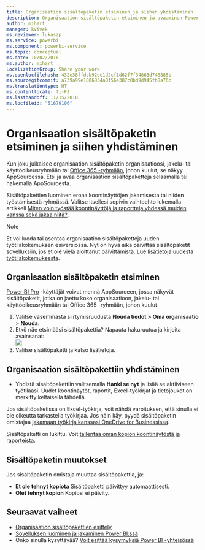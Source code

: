 ```yaml
---
title: Organisaation sisältöpaketin etsiminen ja siihen yhdistäminen
description: Organisaation sisältöpaketin etsiminen ja avaaminen Power BI:ssä
author: mihart
manager: kvivek
ms.reviewer: lukaszp
ms.service: powerbi
ms.component: powerbi-service
ms.topic: conceptual
ms.date: 10/02/2018
ms.author: mihart
LocalizationGroup: Share your work
ms.openlocfilehash: 432e38ffdcb92ee1d2cf1d62f7f34863d748885b
ms.sourcegitcommit: a739a99e1006834a0f56e387c0bd9d945fb8a76b
ms.translationtype: HT
ms.contentlocale: fi-FI
ms.lasthandoff: 11/15/2018
ms.locfileid: "51679106"
---
```

# <a name="find-and-connect-to-an-organizational-content-pack"></a>Organisaation sisältöpaketin etsiminen ja siihen yhdistäminen

Kun joku julkaisee organisaation sisältöpaketin organisaatioosi, jakelu- tai käyttöoikeusryhmään tai [Office 365 -ryhmään](https://support.office.com/article/Create-a-group-in-Office-365-7124dc4c-1de9-40d4-b096-e8add19209e9), johon kuulut, se näkyy AppSourcessa.  Etsi ja avaa organisaation sisältöpaketteja selaamalla tai hakemalla AppSourcesta.

Sisältöpakettien luominen eroaa koontinäyttöjen jakamisesta tai niiden työstämisestä ryhmässä. Valitse itsellesi sopivin vaihtoehto lukemalla artikkeli [Miten voin työstää koontinäyttöjä ja raportteja yhdessä muiden kanssa sekä jakaa niitä?](../service-how-to-collaborate-distribute-dashboards-reports.md).

> [!NOTE]
> Et voi luoda tai asentaa organisaation sisältöpaketteja uuden työtilakokemuksen esiversiossa. Nyt on hyvä aika päivittää sisältöpaketit sovelluksiin, jos et ole vielä aloittanut päivittämistä. Lue [lisätietoja uudesta työtilakokemuksesta](../service-create-the-new-workspaces.md).
> 

## <a name="find-an-organizational-content-pack"></a>Organisaation sisältöpaketin etsiminen
[Power BI Pro](https://powerbi.microsoft.com/pricing) -käyttäjät voivat mennä AppSourceen, jossa näkyvät sisältöpaketit, jotka on jaettu koko organisaatioon, jakelu- tai käyttöoikeusryhmään tai Office 365 -ryhmään, johon kuulut.  

1. Valitse vasemmasta siirtymisruudusta **Nouda tiedot \> Oma organisaatio** \> **Nouda**.
2. Etkö näe etsimääsi sisältöpakettia? Napauta hakuruutua ja kirjoita avainsanat:  
    ![](media/end-user-content-pack/cp_searchbox.png)
3. Valitse sisältöpaketti ja katso lisätietoja.

## <a name="connect-to-an-organizational-content-pack"></a>Organisaation sisältöpakettiin yhdistäminen
* Yhdistä sisältöpakettiin valitsemalla **Hanki se nyt** ja lisää se aktiiviseen työtilaasi. Uudet koontinäytöt, raportit, Excel-työkirjat ja tietojoukot on merkitty keltaisella tähdellä.

Jos sisältöpaketissa on Excel-työkirja, voit nähdä varoituksen, että sinulla ei ole oikeutta tarkastella työkirjaa. Jos näin käy, pyydä sisältöpaketin omistajaa [jakamaan työkirja kanssasi OneDrive for Businessissa](https://support.office.com/article/Share-documents-or-folders-in-Office-365-1fe37332-0f9a-4719-970e-d2578da4941c). 

Sisältöpaketti on lukittu. Voit [tallentaa oman kopion koontinäytöstä ja raporteista](../service-organizational-content-pack-copy-refresh-access.md). 

## <a name="changes-to-the-content-pack"></a>Sisältöpaketin muutokset
Jos sisältöpaketin omistaja muuttaa sisältöpakettia, ja: 

* **Et ole tehnyt kopiota** Sisältöpaketti päivittyy automaattisesti.
* **Olet tehnyt kopion** Kopiosi ei päivity. 

## <a name="next-steps"></a>Seuraavat vaiheet
* [Organisaation sisältöpakettien esittely](../service-organizational-content-pack-introduction.md)  
* [Sovelluksen luominen ja jakaminen Power BI:ssä](../service-create-distribute-apps.md)
* Onko sinulla kysyttävää? [Voit esittää kysymyksiä Power BI -yhteisössä](http://community.powerbi.com/)

